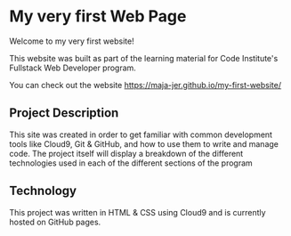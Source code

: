 # My very first Web Page

Welcome to my very first website!

This website was built as part of the learning material for Code Institute's Fullstack Web Developer program.

You can check out the website https://maja-jer.github.io/my-first-website/

## Project Description

This site was created in order to get familiar with common development tools like Cloud9, Git & GitHub, and how to use them to write and manage code. The project itself will display a breakdown of the different technologies used in each of the different sections of the program

## Technology

This project was written in HTML & CSS using Cloud9 and is currently hosted on GitHub pages.

